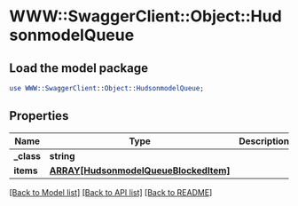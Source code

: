 # WWW::SwaggerClient::Object::HudsonmodelQueue

## Load the model package
```perl
use WWW::SwaggerClient::Object::HudsonmodelQueue;
```

## Properties
Name | Type | Description | Notes
------------ | ------------- | ------------- | -------------
**_class** | **string** |  | [optional] 
**items** | [**ARRAY[HudsonmodelQueueBlockedItem]**](HudsonmodelQueueBlockedItem.md) |  | [optional] 

[[Back to Model list]](../README.md#documentation-for-models) [[Back to API list]](../README.md#documentation-for-api-endpoints) [[Back to README]](../README.md)


